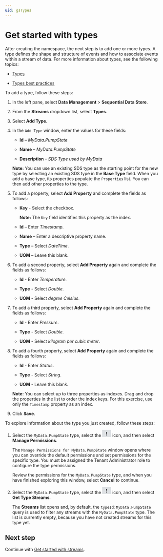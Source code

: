 ```yaml
---
uid: gsTypes
---
```


# Get started with types

After creating the namespace, the next step is to add one or more types. A type defines the shape and structure of events and how to associate events within a stream of data. For more information about types, see the following topics:

- [Types](xref:ccTypes)

- [Types best practices](xref:bpTypes)

To add a type, follow these steps:

1. In the left pane, select **Data Management** > **Sequential Data Store**.

1. From the **Streams** dropdown list, select **Types**.

1. Select **Add Type**.

1. In the `Add Type` window, enter the values for these fields:

   - **Id** &ndash; *MyData.PumpState*

   - **Name** &ndash; *MyData.PumpState*

   - **Description** - *SDS Type used by MyData*

    **Note:** You can use an existing SDS type as the starting point for the new type by selecting an existing SDS type in the **Base Type** field. When you add a base type, its properties populate the `Properties` list. You can then add other properties to the type.

1. To add a property, select **Add Property** and complete the fields as follows:

   - **Key** - Select the checkbox.

     **Note:** The `Key` field identifies this property as the index. 

   - **Id** – Enter *Timestamp*.

   - **Name** – Enter a descriptive property name. 

   - **Type** – Select *DateTime*. <!-- Do we need to mention that you can filter by System or Tenant types? --> 

   - **UOM** – Leave this blank.

1. To add a second property, select **Add Property** again and complete the fields as follows:

   - **Id** - Enter *Temperature*.

   - **Type** - Select *Double*.

   - **UOM** - Select *degree Celsius*.

1. To add a third property, select **Add Property** again and complete the fields as follows:

   - **Id** - Enter *Pressure*.

   - **Type** - Select *Double*.
   
   - **UOM** - Select *kilogram per cubic meter*.

1. To add a fourth property, select **Add Property** again and complete the fields as follows:

      - **Id** - Enter *Status*.

      - **Type** - Select *String*.

      - **UOM** - Leave this blank.

      **Note:** You can select up to three properties as indexes. Drag and drop the properties in the list to order the index keys. For this exercise, use only the `Timestamp` property as an index.

1. Click **Save**.

To explore information about the type you just created, follow these steps:

1. Select the `MyData.PumpState` type, select the ![More Options button](images/more-options.png) icon, and then select **Manage Permissions**.

    The `Manage Permissions for MyData.PumpState` window opens where you can override the default permissions and set permissions for the specific type. You must be assigned the Tenant Administrator role to configure the type permissions.

    Review the permissions for the `MyData.PumpState` type, and when you have finished exploring this window, select **Cancel** to continue. 

1. Select the `MyData.PumpState` type, select the ![More Options button](images/more-options.png) icon, and then select **Get Type Streams**.

   The **Streams** list opens and, by default, the `typeId:MyData.PumpState` query is used to filter any streams with the `MyData.PumpState` type. The list is currently empty, because you have not created streams for this type yet.

## Next step

Continue with [Get started with streams](xref:gsStreams).

